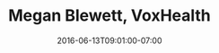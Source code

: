 ---
title: "Megan Blewett, VoxHealth"
description: " "
date: "2016-06-13T09:01:00-07:00"
quote: "In the planning stages of the project, Steve carefully considered our design criteria and provided helpful and honest feedback. He then implemented our changes in a short period of time. *Now we regularly receive compliments on the site’s design*."
---